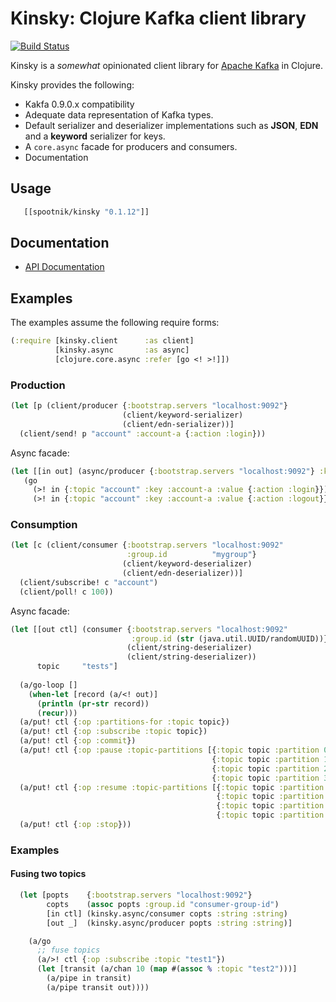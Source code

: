 Kinsky: Clojure Kafka client library
====================================

[![Build Status](https://secure.travis-ci.org/pyr/kinsky.png)](http://travis-ci.org/pyr/kinsky)

Kinsky is a *somewhat* opinionated client library
for [Apache Kafka](http://kakfa.apache.org) in Clojure.

Kinsky provides the following:

- Kakfa 0.9.0.x compatibility
- Adequate data representation of Kafka types.
- Default serializer and deserializer implementations such as
  **JSON**, **EDN** and a **keyword** serializer for keys.
- A `core.async` facade for producers and consumers.
- Documentation

## Usage

```clojure
   [[spootnik/kinsky "0.1.12"]]
```

## Documentation

* [API Documentation](http://pyr.github.io/kinsky)

## Examples

The examples assume the following require forms:

```clojure
(:require [kinsky.client      :as client]
          [kinsky.async       :as async]
          [clojure.core.async :refer [go <! >!]])
```

### Production

```clojure
(let [p (client/producer {:bootstrap.servers "localhost:9092"}
                         (client/keyword-serializer)
                         (client/edn-serializer))]
  (client/send! p "account" :account-a {:action :login}))

```

Async facade:

```clojure
(let [[in out] (async/producer {:bootstrap.servers "localhost:9092"} :keyword :edn)]
   (go
     (>! in {:topic "account" :key :account-a :value {:action :login}})
     (>! in {:topic "account" :key :account-a :value {:action :logout}})))
```

### Consumption

```clojure
(let [c (client/consumer {:bootstrap.servers "localhost:9092"
                          :group.id          "mygroup"}
                         (client/keyword-deserializer)
                         (client/edn-deserializer))]
  (client/subscribe! c "account")
  (client/poll! c 100))

```

Async facade:

```clojure
(let [[out ctl] (consumer {:bootstrap.servers "localhost:9092"
                           :group.id (str (java.util.UUID/randomUUID))}
                          (client/string-deserializer)
                          (client/string-deserializer))
      topic     "tests"]
						  
  (a/go-loop []
    (when-let [record (a/<! out)]
      (println (pr-str record))
      (recur)))
  (a/put! ctl {:op :partitions-for :topic topic})
  (a/put! ctl {:op :subscribe :topic topic})
  (a/put! ctl {:op :commit})
  (a/put! ctl {:op :pause :topic-partitions [{:topic topic :partition 0}
                                             {:topic topic :partition 1}
                                             {:topic topic :partition 2}
                                             {:topic topic :partition 3}]})
  (a/put! ctl {:op :resume :topic-partitions [{:topic topic :partition 0}
                                              {:topic topic :partition 1}
                                              {:topic topic :partition 2}
                                              {:topic topic :partition 3}]})
  (a/put! ctl {:op :stop}))
```

### Examples

#### Fusing two topics

```clojure
  (let [popts    {:bootstrap.servers "localhost:9092"}
        copts    (assoc popts :group.id "consumer-group-id")
        [in ctl] (kinsky.async/consumer copts :string :string)
        [out _]  (kinsky.async/producer popts :string :string)]

    (a/go
      ;; fuse topics
	  (a/>! ctl {:op :subscribe :topic "test1"})
      (let [transit (a/chan 10 (map #(assoc % :topic "test2")))]
        (a/pipe in transit)
        (a/pipe transit out))))
```
